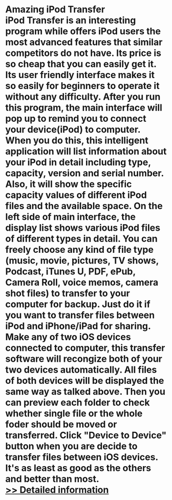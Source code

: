 # Amazing iPod Transfer<br />iPod Transfer is an interesting program while offers iPod users the most advanced features that similar competitors do not have. Its price is so cheap that you can easily get it. Its user friendly interface makes it so easily for beginners to operate it without any difficulty. After you run this program, the main interface will pop up to remind you to connect your device(iPod) to computer. When you do this, this intelligent application will list information about your iPod in detail including type, capacity, version and serial number. Also, it will show the specific capacity values of different iPod files and the available space. On the left side of main interface, the display list shows various iPod files of different types in detail. You can freely choose any kind of file type (music, movie, pictures, TV shows, Podcast, iTunes U, PDF, ePub, Camera Roll, voice memos, camera shot files) to transfer to your computer for backup. Just do it if you want to transfer files between iPod and iPhone/iPad for sharing. Make any of two iOS devices connected to computer, this transfer software will recongize both of your two devices automatically. All files of both devices will be displayed the same way as talked above. Then you can preview each folder to check whether single file or the whole foder should be moved or transferred. Click "Device to Device" button when you are decide to transfer files between iOS devices. It's as least as good as the others and better than most.<br />[>> Detailed information](https://secure.shareit.com/shareit/product.html?productid=300859117&affiliateid=200057808)